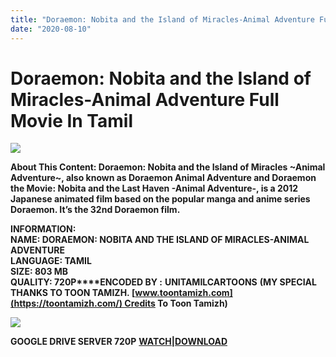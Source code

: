 ```yaml
---
title: "Doraemon: Nobita and the Island of Miracles-Animal Adventure Full Movie In Tamil"
date: "2020-08-10"
---
```


# Doraemon: Nobita and the Island of Miracles-Animal Adventure Full Movie In Tamil

[![](https://1.bp.blogspot.com/-lFdt9XztxBs/XwrAkyLJyzI/AAAAAAAAB7g/psWxGxxX0TACClD5IuUK4Z7F5Ru691T0gCLcBGAsYHQ/w400-h225/81044927-800x450-1.jpg)](https://1.bp.blogspot.com/-lFdt9XztxBs/XwrAkyLJyzI/AAAAAAAAB7g/psWxGxxX0TACClD5IuUK4Z7F5Ru691T0gCLcBGAsYHQ/s800/81044927-800x450-1.jpg)

**About This Content: Doraemon: Nobita and the Island of Miracles ~Animal Adventure~, also known as Doraemon Animal Adventure and Doraemon the Movie: Nobita and the Last Haven -Animal Adventure-, is a 2012 Japanese animated film based on the popular manga and anime series Doraemon. It’s the 32nd Doraemon film.**

**INFORMATION:  
NAME: DORAEMON: NOBITA AND THE ISLAND OF MIRACLES-ANIMAL ADVENTURE  
LANGUAGE: TAMIL  
SIZE: 803 MB  
QUALITY: 720P****ENCODED BY :** **UNITAMILCARTOONS** **(MY SPECIAL THANKS TO TOON TAMIZH. [www.toontamizh.com](https://toontamizh.com/) Credits To Toon Tamizh)**

[![](https://1.bp.blogspot.com/--nQHIft3vrg/XwrAqWJXRpI/AAAAAAAAB7k/cshOy713GOs6H-Mh4GiLCy6uDsm9t7roACLcBGAsYHQ/w400-h224/image-11.png)](https://1.bp.blogspot.com/--nQHIft3vrg/XwrAqWJXRpI/AAAAAAAAB7k/cshOy713GOs6H-Mh4GiLCy6uDsm9t7roACLcBGAsYHQ/s510/image-11.png)

**GOOGLE DRIVE SERVER 720P**  **[WATCH](https://gplinks.co/acVrLg)[|DOWNLOAD](https://bit.ly/2Oih2cs)**
